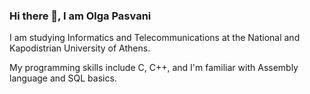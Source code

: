 ### Hi there 👋, I am Olga Pasvani

I am studying Informatics and Telecommunications at the National and Kapodistrian University of Athens.

My programming skills include C, C++, and I'm familiar with Assembly language and SQL basics.



<!--
**olgapasvani/olgapasvani** is a ✨ _special_ ✨ repository because its `README.md` (this file) appears on your GitHub profile.

Here are some ideas to get you started:

- 🔭 I’m currently working on ...
- 🌱 I’m currently learning ...
- 👯 I’m looking to collaborate on ...
- 🤔 I’m looking for help with ...
- 💬 Ask me about ...
- 📫 How to reach me: ...
- 😄 Pronouns: ...
- ⚡ Fun fact: ...
-->

